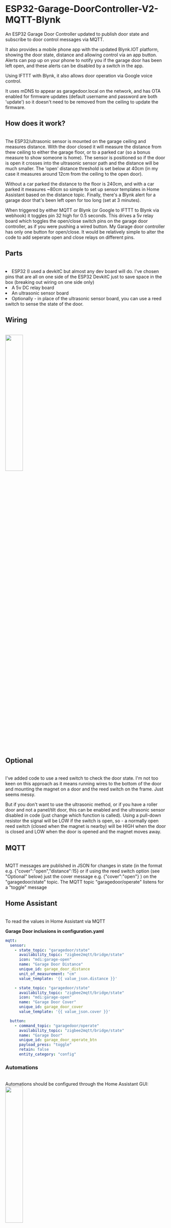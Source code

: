 
# ESP32-Garage-DoorController-V2-MQTT-Blynk
An ESP32 Garage Door Controller updated to publish door state and subscribe to door control messages via MQTT.

It also provides a mobile phone app with the updated Blynk.IOT platform, showing the door state, distance and allowing control via an app button. Alerts can pop up on your phone to notify you if  the garage door has been left open, and these alerts can be disabled by a switch in the app. 

Using IFTTT with Blynk, it also allows door operation via Google voice control.

It uses mDNS to appear as garagedoor.local on the network, and has OTA enabled for firmware updates (default username  and password are both 'update') so it doesn't need to be removed from the ceiling to update the firmware. 

<H2>How does it work? </H2><BR>
The ESP32/ultrasonic sensor is mounted on the garage ceiling and measures distance. With the door closed it will measure the distance from thew ceiling to either the garage floor, or to a parked car (so a bonus measure to show someone is home). The sensor is positioned so if the door is open it crosses into the ultrasonic sensor path and the distance will be much smaller. The 'open' distance threshold is set below at 40cm  (in my case it measures around 12cm from the ceiling to the open door). 

Without a car parked the distance to the floor is 240cm, and with a car parked it measures ~80cm so simple to set up sensor templates in Home Assistant based on the 
distance topic. Finally, there's a Blynk alert for a garage door that's been left open for too long (set at 3 minutes). 
  
When triggered by either MQTT or Blynk (or Google to IFTTT to Blynk via webhook) it toggles pin 32 high for 0.5 seconds. This drives a 5v relay board which toggles the open/close switch pins on the garage door controller, as if you were pushing a wired button.  My Garage door controller has only one button for open/close. It would be relatively simple to alter the code to add seperate open and close relays on different pins. 
  
<H2>Parts </H2><BR>
<li>ESP32 (I used a devkitC but almost any dev board will do. I've chosen pins that are all on one side of the ESP32 DevkitC just to save space in the box (breaking out  wiring on one side only)
<li>A 5v DC relay board
<li>An ultrasonic sensor board
<li>Optionally - in place of the ultrasonic sensor board, you can use a reed switch to sense the state of the door. 

<H2>Wiring </H2><BR>
<img src="https://github.com/StudioShemp/ESP32-Garage-DoorController-V2-MQTT-Blynk/blob/main/images/Schematic.jpg?sanitize=true&raw=true" width="33%" "height=33%" />



<H2>Optional </H2><BR>
I've added code to use a reed switch to check the door state. I'm not too keen on this approach as it means running wires to the bottom of the door and mounting the magnet on a door and the reed switch on the frame. Just seems messy. 

But if you don't want to use the ultrasonic method, or if you have a roller door and not a panel/tilt door, this can be enabled and the ultrasonic sensor disabled in code (just change which function is called).
Using a pull-down resistor the signal will be LOW if the switch is open, so - a normally open reed switch (closed when the magnet is nearby) will be HIGH when the door is closed and LOW when the door is opened and the magnet moves away. 

<H2>MQTT </H2><BR>
MQTT messages are published in JSON for changes in state (in the format e.g. {"cover":"open","distance":15}  or if using the reed switch option (see "Optional" below) just the cover message e.g. {"cover":"open"} ) on the "garagedoor/state" topic.
The MQTT topic "garagedoor/operate" listens for a "toggle" message 

<H2>Home Assistant </H2><BR>
To read the values in Home Assistant via MQTT 

<B>Garage Door inclusions in configuration.yaml</B><BR>
```YAML
mqtt:
  sensor:
    - state_topic: "garagedoor/state"
      availability_topic: "zigbee2mqtt/bridge/state"
      icon: "mdi:garage-open"
      name: "Garage Door Distance"
      unique_id: garage_door_distance
      unit_of_measurement: "cm"
      value_template: '{{ value_json.distance }}'

    - state_topic: "garagedoor/state"
      availability_topic: "zigbee2mqtt/bridge/state"
      icon: "mdi:garage-open"
      name: "Garage Door Cover"
      unique_id: garage_door_cover
      value_template: '{{ value_json.cover }}'

  button:
    - command_topic: "garagedoor/operate"
      availability_topic: "zigbee2mqtt/bridge/state"
      name: "Garage Door"
      unique_id: garage_door_operate_btn
      payload_press: "toggle"
      retain: false
      entity_category: "config"
```
<h3>Automations</h3><br>
Automations should be configured through the Home Assistant GUI:  <br>
<img src="https://github.com/StudioShemp/ESP32-Garage-DoorController-V2-MQTT-Blynk/blob/main/images/Automations.jpg?sanitize=true&raw=true" width="33%" "height=33%" />

<b>Sample in automations.yaml</b><br>
  
```YAML
- id: '1670604494618'
  alias: Operate Garage Door
  description: ''
  trigger: []
  condition: []
  action:
  - service: button.press
    data: {}
    target:
      entity_id: button.garage_door
  mode: single
```

<h3>Lovelace Card</h3><br>
<img src="https://github.com/StudioShemp/ESP32-Garage-DoorController-V2-MQTT-Blynk/blob/main/images/lovelace.jpg?sanitize=true&raw=true" width="33%" "height=33%" />
  
<B>Sample ui-lovelace.yaml</b><br>
```YAML
views:
    cards:
      - type: entities
        title: "Garage Door"
        entities:
        - entity: button.garage_door
        - entity: sensor.garage_door_distance
        - entity: sensor.garage_door_state
```

<H2>Blynk </H2><BR>
I use Blynk (with IFTTT)  for the convenience of door control via my mobile phone, and for Google Home integration via IFTTT. Blynk is a free service for personal use as long as you have only a few devices to control. 

Blynk essentially provides virtual pins and devices that you can use to control and read from youe ESP32 remotely. 

I won't go in to the whole Blynk how-to, but you need to create an account on the web, log in and enable developer mode, then create a template with datastreams and a dashboard.  It's simpler than it sounds.
  
<h3>Datastreams Tab</h3><br>
<img src="https://github.com/StudioShemp/ESP32-Garage-DoorController-V2-MQTT-Blynk/blob/main/images/Datastreams.jpg?sanitize=true&raw=true" width="33%" "height=33%" />

<H3>Events Tab</h3><br>  
Under the template "Events" tab, you'll need to add the event which sends the door open warnings:<br>
<img src="https://github.com/StudioShemp/ESP32-Garage-DoorController-V2-MQTT-Blynk/blob/main/images/Event.jpg?sanitize=true&raw=true" width="33%" "height=33%" />  

  And on the second tab, 'Events' tab, "Notifications"  <h3></h3><br>
<img src="https://github.com/StudioShemp/ESP32-Garage-DoorController-V2-MQTT-Blynk/blob/main/images/Event Notifications.jpg?sanitize=true&raw=true" width="33%" "height=33%" />  
  
You can then download the blynk.iot mobile app and set up a "Mobile Dashboard"


You then use the tempalte to create a "device" in Blynk, and this device page provides the "Firmware Configuration" - the template id and auth token you will use at the top of your sketch to connect your ESP32 to Blynk services - e.g.  

```C++
#define BLYNK_TEMPLATE_ID "TMPL**********"
#define BLYNK_DEVICE_NAME "Garage Door Controller V2"
#define BLYNK_AUTH_TOKEN "1234567abcdeFGhiJKlMnOp"
```

You will then have a web app to control your garage door. 



<h2>Google Home</h2> <BR>
It's easy to set up voice activation using Google Home by setting up  IFTTT/Google Home integration. This lets you say "hey google, activate garage door" to call a webhook to your Blynk service. You will need your BLYNK_AUTH_TOKEN to set this up. 
